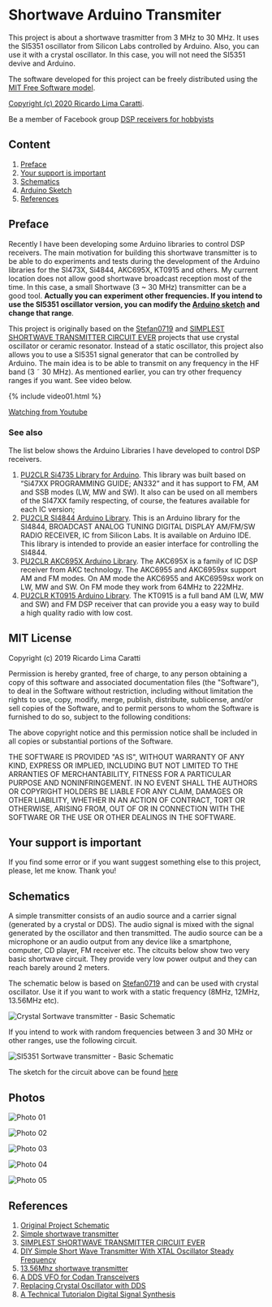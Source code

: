 # Shortwave Arduino Transmiter


This project is about a shortwave trasmitter from 3 MHz to 30 MHz. It uses the SI5351 oscillator from Silicon Labs controlled by Arduino. Also, you can use it with a crystal oscillator. In this case, you will not need the SI5351 devive and Arduino. 

The software developed for this project can be freely distributed using the [MIT Free Software model](https://pu2clr.github.io/Small-Shortwave-Transmitter/#prefacemit-license).

[Copyright (c) 2020 Ricardo Lima Caratti](https://pu2clr.github.io/AKC695X/#mit-license). 

Be a member of Facebook group [DSP receivers for hobbyists](https://www.facebook.com/groups/2655942598067211)


## Content

1. [Preface](https://pu2clr.github.io/Small-Shortwave-Transmitter#preface)
2. [Your support is important](https://pu2clr.github.io/Small-Shortwave-Transmitter#your-support-is-important)
3. [Schematics](https://pu2clr.github.io/Small-Shortwave-Transmitter/#schematic)
4. [Arduino Sketch](source)
5. [References](https://pu2clr.github.io/Small-Shortwave-Transmitter/#references)

## Preface 

Recently I have been developing some Arduino libraries to control DSP receivers. The main motivation for building this shortwave transmitter is to be able to do experiments and tests during the development of the Arduino libraries for the SI473X, Si4844, AKC695X, KT0915 and others. My current location does not allow good shortwave broadcast reception most of the time. In this case, a small Shortwave (3 ~ 30 MHz) transmitter can be a good tool.  __Actually you can experiment other frequencies. If you intend to use the SI5351 oscillator version, you can modify the [Arduino sketch](https://github.com/pu2clr/Small-Shortwave-Transmitter/tree/master/source) and change that range__.

This project is originally based  on the [Stefan0719](https://youtu.be/7fe_GlJI5WI) and [SIMPLEST SHORTWAVE TRANSMITTER CIRCUIT EVER](https://www.circuitsdiy.com/simple-shortwave-transmitter-circuit/) projects that use crystal oscillator or ceramic resonator. Instead of a static oscillator, this project also allows you to use a SI5351 signal generator that can be controlled by Arduino. The main idea is to be able to transmit on any frequency in the HF band (3 ˜ 30 MHz). As mentioned earlier, you can try other frequency ranges if you want. See video below.

{% include video01.html %} 

[Watching from Youtube](https://youtu.be/lIxHxvAcTSs)


### See also

The list below shows the Arduino Libraries I have developed to control DSP receivers.  

1. [PU2CLR Si4735 Library for Arduino](https://pu2clr.github.io/SI4735/). This library was built based on “Si47XX PROGRAMMING GUIDE; AN332” and it has support to FM, AM and SSB modes (LW, MW and SW). It also can be used on all members of the SI47XX family respecting, of course, the features available for each IC version;
2. [PU2CLR SI4844 Arduino Library](https://github.com/pu2clr/SI4844). This is an Arduino library for the SI4844, BROADCAST ANALOG TUNING DIGITAL DISPLAY AM/FM/SW RADIO RECEIVER,  IC from Silicon Labs.  It is available on Arduino IDE. This library is intended to provide an easier interface for controlling the SI4844.
3. [PU2CLR AKC695X Arduino Library](https://pu2clr.github.io/AKC695X/). The AKC695X is a family of IC DSP receiver from AKC technology. The AKC6955 and AKC6959sx support AM and FM modes. On AM mode the AKC6955 and AKC6959sx work on LW, MW and SW. On FM mode they work from 64MHz to 222MHz.
4. [PU2CLR KT0915 Arduino Library](https://pu2clr.github.io/KT0915/). The KT0915 is a full band AM (LW, MW and SW) and FM DSP receiver that can provide you a easy way to build a high quality radio with low cost.

## MIT License

Copyright (c) 2019 Ricardo Lima Caratti

Permission is hereby granted, free of charge, to any person obtaining a copy of this software and associated documentation files (the "Software"), to deal in the Software without restriction, including without limitation the rights to use, copy, modify, merge, publish, distribute, sublicense, and/or sell copies of the Software, and to permit persons to whom the Software is furnished to do so, subject to the following conditions:

The above copyright notice and this permission notice shall be included in all copies or substantial portions of the Software.

THE SOFTWARE IS PROVIDED "AS IS", WITHOUT WARRANTY OF ANY KIND, EXPRESS OR IMPLIED, INCLUDING BUT NOT LIMITED TO THE ARRANTIES OF MERCHANTABILITY, FITNESS FOR A PARTICULAR PURPOSE AND NONINFRINGEMENT. IN NO EVENT SHALL THE AUTHORS OR COPYRIGHT HOLDERS BE LIABLE FOR ANY CLAIM, DAMAGES OR OTHER LIABILITY, WHETHER IN AN ACTION OF CONTRACT, TORT OR OTHERWISE, ARISING FROM, OUT OF OR IN CONNECTION WITH THE SOFTWARE OR THE USE OR OTHER DEALINGS IN THE SOFTWARE.


## Your support is important

If you find some error or if you want suggest something else to this project, please, let me know. Thank you!


## Schematics 

A simple transmitter consists of an audio source and a carrier signal (generated by a crystal or DDS).  The audio signal is mixed with the signal generated by the oscillator and then transmitted. The audio source can be a microphone or an audio output from any device like a smartphone, computer, CD player, FM receiver etc.  The citcuits below show two very basic shortwave circuit. They provide very low power output and they can reach barely around 2 meters. 

The schematic below is based on [Stefan0719](https://youtu.be/7fe_GlJI5WI) and can be used with crystal oscillator. Use it if you want to work with a static frequency (8MHz, 12MHz, 13.56MHz etc).

![Crystal Sortwave transmitter - Basic Schematic](extras/images/schematic_transmitter_crystal.png)


If you intend to work with random frequencies between 3 and 30 MHz or other ranges, use the following circuit. 


![SI5351 Sortwave transmitter - Basic Schematic](extras/images/schematic_transmitter_si5351.png)


The sketch for the circuit above can be found [here](source)


## Photos


![Photo 01](extras/images/photo_02_transmitter.png)


![Photo 02](extras/images/photo_03_transmitter.png)


![Photo 03](extras/images/photo_04_dds.png)


![Photo 04](extras/images/photo_05_dds.png)


![Photo 05](extras/images/photo_06_crystals.png)



## References

1. [Original Project Schematic](https://drive.google.com/file/d/1N3GuQzIK2YmYvO7QV10ZkjJ2dLMs-szc/view)
2. [Simple shortwave transmitter](https://youtu.be/7fe_GlJI5WI)
3. [SIMPLEST SHORTWAVE TRANSMITTER CIRCUIT EVER](https://www.circuitsdiy.com/simple-shortwave-transmitter-circuit/)
4. [DIY Simple Short Wave Transmitter With XTAL Oscillator Steady Frequency](https://youtu.be/4UGzL5FCcMM)
5. [13.56Mhz shortwave transmitter](https://youtu.be/VYizasHR564)
6. [A DDS VFO for Codan Transceivers](https://www.qsl.net/zl1bpu/PROJ/ddsvfo.htm)
7. [Replacing Crystal Oscillator with DDS](https://electronics.stackexchange.com/questions/139421/replacing-crystal-oscillator-with-dds)
8. [A Technical Tutorialon Digital Signal Synthesis](https://www.analog.com/media/cn/training-seminars/tutorials/450968421DDS_Tutorial_rev12-2-99.pdf)
   
